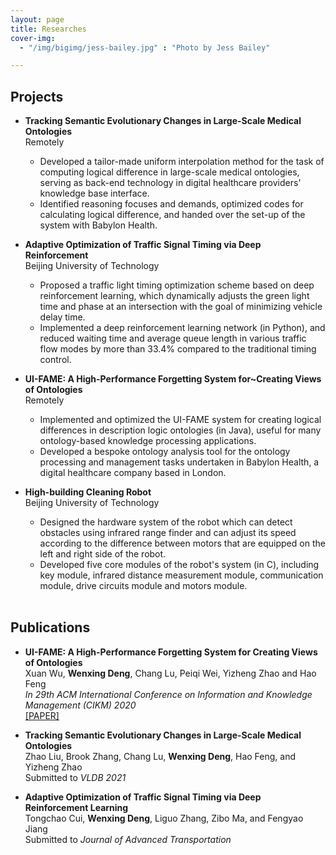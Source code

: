 ```yaml
---
layout: page
title: Researches
cover-img:	
  - "/img/bigimg/jess-bailey.jpg" : "Photo by Jess Bailey"

---
```

## <i class="fa fa-cubes" aria-hidden="true"></i> Projects  

* **Tracking Semantic Evolutionary Changes in Large-Scale Medical Ontologies**  
  Remotely  
  - Developed a tailor-made uniform interpolation method for the task of computing logical difference in large-scale medical ontologies, serving as back-end technology in digital healthcare providers' knowledge base interface.
  - Identified reasoning focuses and demands, optimized codes for calculating logical difference, and handed over the set-up of the system with Babylon Health.

* **Adaptive Optimization of Traffic Signal Timing via Deep Reinforcement**  
  Beijing University of Technology  
  - Proposed a traffic light timing optimization scheme based on deep reinforcement learning, which dynamically adjusts the green light time and phase at an intersection with the goal of minimizing vehicle delay time.
  - Implemented a deep reinforcement learning network (in Python), and reduced waiting time and average queue length in various traffic flow modes by more than 33.4% compared to the traditional timing control.

* **UI-FAME: A High-Performance Forgetting System for~Creating Views of Ontologies**  
  Remotely  
  - Implemented and optimized the UI-FAME system for creating logical differences in description logic ontologies (in Java), useful for many ontology-based knowledge processing applications.
  - Developed a bespoke ontology analysis tool for the ontology processing and management tasks undertaken in Babylon Health, a digital healthcare company based in London.
  
* **High-building Cleaning Robot**  
  Beijing University of Technology  
  - Designed the hardware system of the robot which can detect obstacles using infrared range finder and can adjust its speed according to the difference between motors that are equipped on the left and right side of the robot.
  - Developed five core modules of the robot's system (in C), including key module, infrared distance measurement module, communication module, drive circuits module and motors module.
 
  

  <br />
## <i class="fa fa-align-left" aria-hidden="true"></i> Publications  

* **UI-FAME: A High-Performance Forgetting System for Creating Views of Ontologies**  
  Xuan Wu, **Wenxing Deng**, Chang Lu, Peiqi Wei, Yizheng Zhao and Hao Feng  
 _In 29th ACM International Conference on Information and Knowledge Management (CIKM) 2020_    
  [[PAPER]](/pub/CIKM_2020_paper_2000.pdf)

* **Tracking Semantic Evolutionary Changes in Large-Scale Medical Ontologies**  
  Zhao Liu, Brook Zhang, Chang Lu, **Wenxing Deng**, Hao Feng, and Yizheng Zhao  
  Submitted to _VLDB 2021_ 
  
* **Adaptive Optimization of Traffic Signal Timing via Deep Reinforcement Learning**  
  Tongchao Cui, **Wenxing Deng**, Liguo Zhang, Zibo Ma, and Fengyao Jiang  
  Submitted to _Journal of Advanced Transportation_ 
 
  


